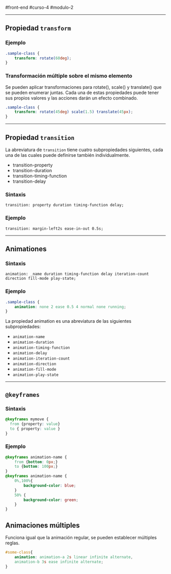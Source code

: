#front-end #curso-4 #modulo-2 

---
## Propiedad `transform`
### Ejemplo
```css
.sample-class {
	transform: rotate(60deg);
}
```
### Transformación múltiple sobre el mismo elemento
Se pueden aplicar transformaciones para rotate(), scale() y translate() que se pueden enumerar juntas. Cada una de estas propiedades puede tener sus propios valores y las acciones darán un efecto combinado.
```css
.sample-class {
	transform: rotate(45deg) scale(1.5) translate(45px);
}
```

---
## Propiedad `transition`
La abreviatura de `transition` tiene cuatro subpropiedades siguientes, cada una de las cuales puede definirse también individualmente.
- transition-property
- transition-duration
- transition-timing-function
- transition-delay
### Sintaxis
`transition: property duration timing-function delay;`
### Ejemplo 
`transition: margin-left2s ease-in-out 0.5s;`

---
## Animationes
### Sintaxis
`animation: _name duration timing-function delay iteration-count direction fill-mode play-state;`
### Ejemplo
```css
.sample-class {
	animation: none 2 ease 0.5 4 normal none running;
}
```
La propiedad animation es una abreviatura de las siguientes subpropiedades:
- `animation-name`
- `animation-duration`
- `animation-timing-function`
- `animation-delay`
- `animation-iteration-count`
- `animation-direction`
- `animation-fill-mode`
- `animation-play-state`

---
## `@keyframes`
### Sintaxis
```css
@keyframes mymove {
  from {property: value}
  to { property: value }
}
```
### Ejemplo
```css
@keyframes animation-name {
	from {bottom: 0px;}
	to {bottom: 100px;}
}
@keyframes animation-name {
	0%,100%{
		background-color: blue;
	}
	50% {
		background-color: green;
	}
}
```
## Animaciones múltiples
Funciona igual que la animación regular, se pueden establecer múltiples reglas.
```css
#some-class{
	animation: animation-a 2s linear infinite alternate, 
	animation-b 3s ease infinite alternate;
}
```
